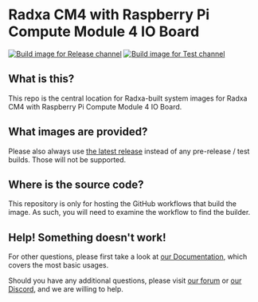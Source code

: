 # Radxa CM4 with Raspberry Pi Compute Module 4 IO Board
[![Build image for Release channel](https://github.com/radxa-build/radxa-cm4-rpi-cm4-io/actions/workflows/build.yaml/badge.svg)](https://github.com/radxa-build/radxa-cm4-rpi-cm4-io/actions/workflows/build.yaml) [![Build image for Test channel](https://github.com/radxa-build/radxa-cm4-rpi-cm4-io/actions/workflows/test.yaml/badge.svg)](https://github.com/radxa-build/radxa-cm4-rpi-cm4-io/actions/workflows/test.yaml)

## What is this?

This repo is the central location for Radxa-built system images for Radxa CM4 with Raspberry Pi Compute Module 4 IO Board.

## What images are provided?

Please also always use [the latest release](https://github.com/radxa-build/radxa-cm4-rpi-cm4-io/releases/latest) instead of any pre-release / test builds. Those will not be supported.

## Where is the source code?

This repository is only for hosting the GitHub workflows that build the image. As such, you will need to examine the workflow to find the builder.

## Help! Something doesn't work!

For other questions, please first take a look at [our Documentation](https://docs.radxa.com), which covers the most basic usages.

Should you have any additional questions, please visit [our forum](https://forum.radxa.com/) or [our Discord](https://rock.sh/go), and we are willing to help.
